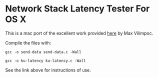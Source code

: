 # Network Stack Latency Tester For OS X
This is a mac port of the excellent work provided [here](https://vilimpoc.org/research/ku-latency/) by Max Vilimpoc.

Compile the files with:

`gcc -o send-data send-data.c -Wall`

`gcc -o ku-latency ku-latency.c -Wall`

See the link above for instructions of use.
